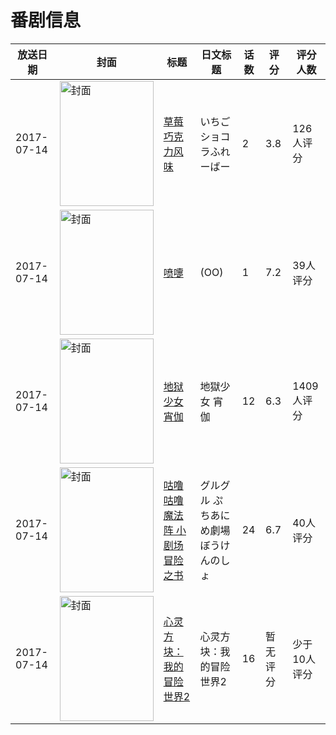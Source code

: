 # 番剧信息

|放送日期|封面|标题|日文标题|话数|评分|评分人数|
|---|---|---|---|---|---|---|
|2017-07-14|<img src="https://bangumi.tv/img/no_icon_subject.png" alt="封面" style="width:150px;height:200px;object-fit:cover;">|[草莓巧克力风味](https://bangumi.tv/subject/216298)|いちごショコラふれーばー|2|3.8|126人评分|
|2017-07-14|<img src="https://lain.bgm.tv/pic/cover/c/35/da/297033_1O9qQ.jpg" alt="封面" style="width:150px;height:200px;object-fit:cover;">|[喷嚏](https://bangumi.tv/subject/297033)|(OO)|1|7.2|39人评分|
|2017-07-14|<img src="https://lain.bgm.tv/pic/cover/c/33/fd/210231_88sk1.jpg" alt="封面" style="width:150px;height:200px;object-fit:cover;">|[地狱少女 宵伽](https://bangumi.tv/subject/210231)|地獄少女 宵伽|12|6.3|1409人评分|
|2017-07-14|<img src="https://lain.bgm.tv/pic/cover/c/43/99/220001_ivibG.jpg" alt="封面" style="width:150px;height:200px;object-fit:cover;">|[咕噜咕噜魔法阵 小剧场 冒险之书](https://bangumi.tv/subject/220001)|グルグル ぷちあにめ劇場 ぼうけんのしょ|24|6.7|40人评分|
|2017-07-14|<img src="https://lain.bgm.tv/pic/cover/c/ea/89/223092_jmJAR.jpg" alt="封面" style="width:150px;height:200px;object-fit:cover;">|[心灵方块：我的冒险世界2](https://bangumi.tv/subject/223092)|心灵方块：我的冒险世界2|16|暂无评分|少于10人评分|
